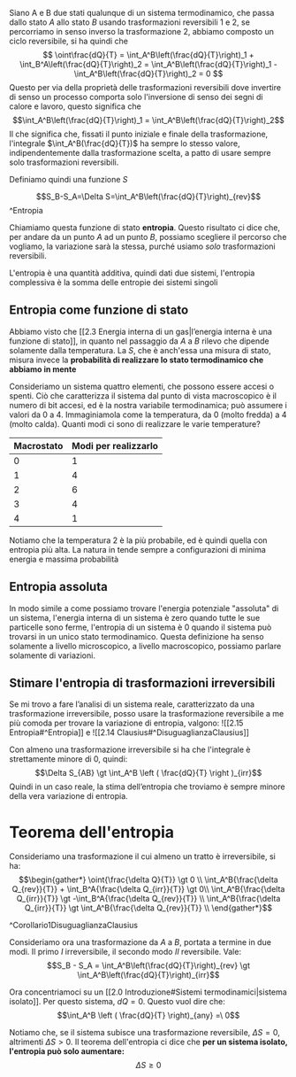 Siano A e B due stati qualunque di un sistema termodinamico, che passa dallo stato $A$ allo stato $B$ usando trasformazioni reversibili $1$ e $2$, se percorriamo in senso inverso la trasformazione $2$, abbiamo composto un ciclo reversibile, si ha quindi che
$$ \oint\frac{dQ}{T} = 
\int_A^B\left(\frac{dQ}{T}\right)_1 + \int_B^A\left(\frac{dQ}{T}\right)_2 =
\int_A^B\left(\frac{dQ}{T}\right)_1 - \int_A^B\left(\frac{dQ}{T}\right)_2 = 0 $$
Questo per via della proprietà delle trasformazioni reversibili dove invertire di senso un processo comporta solo l'inversione di senso dei segni di calore e lavoro, questo significa che
$$\int_A^B\left(\frac{dQ}{T}\right)_1 = \int_A^B\left(\frac{dQ}{T}\right)_2$$
Il che significa che, fissati il punto iniziale e finale della trasformazione, l'integrale $\int_A^B(\frac{dQ}{T})$ ha sempre lo stesso valore, indipendentemente dalla trasformazione scelta, a patto di usare sempre solo trasformazioni reversibili.

Definiamo quindi una funzione $S$

$$S_B-S_A=\Delta S=\int_A^B\left(\frac{dQ}{T}\right)_{rev}$$
^Entropia

Chiamiamo questa funzione di stato **entropia**. Questo risultato ci dice che, per andare da un punto $A$ ad un punto $B$, possiamo scegliere il percorso che vogliamo, la variazione sarà la stessa, purché usiamo *solo* trasformazioni reversibili.

L'entropia è una quantità additiva, quindi dati due sistemi, l'entropia complessiva è la somma delle entropie dei sistemi singoli

## Entropia come funzione di stato
Abbiamo visto che [[2.3 Energia interna di un gas|l’energia interna è una funzione di stato]], in quanto nel passaggio da $A$ a
$B$ rilevo che dipende solamente dalla temperatura. La $S$, che è anch'essa una misura di stato, misura invece la **probabilità di realizzare lo stato termodinamico che abbiamo in mente**

Consideriamo un sistema quattro elementi, che possono essere accesi o spenti. Ciò che caratterizza il sistema dal punto di vista macroscopico è il numero di bit accesi, ed è la nostra variabile termodinamica; può assumere i valori da 0 a 4. Immaginiamola come la temperatura, da 0 (molto fredda) a 4 (molto calda). Quanti modi ci sono di realizzare le varie temperature?

| Macrostato | Modi per realizzarlo |
| ---------- | -------------------- |
| 0          | 1                    |
| 1          | 4                    |
| 2          | 6                    |
| 3          | 4                    |
| 4          | 1                    |

Notiamo che la temperatura 2 è la più probabile, ed è quindi quella con entropia più alta. La natura in tende sempre a configurazioni di minima energia e massima probabilità

## Entropia assoluta
In modo simile a come possiamo trovare l'energia potenziale "assoluta" di un sistema, l'energia interna di un sistema è zero quando tutte le sue particelle sono ferme, l'entropia di un sistema è 0 quando il sistema può trovarsi in un unico stato termodinamico. Questa definizione ha senso solamente a livello microscopico, a livello macroscopico, possiamo parlare solamente di variazioni.

## Stimare l'entropia di trasformazioni irreversibili
Se mi trovo a fare l’analisi di un sistema reale, caratterizzato da una trasformazione irreversibile, posso usare la trasformazione reversibile a me più comoda per trovare la variazione di entropia, valgono:
![[2.15 Entropia#^Entropia]]
e
![[2.14 Clausius#^DisuguaglianzaClausius]]

Con almeno una trasformazione irreversibile si ha che l'integrale è strettamente minore di 0, quindi:
$$\Delta S_{AB} \gt \int_A^B \left ( \frac{dQ}{T} \right )_{irr}$$
Quindi in un caso reale, la stima dell’entropia che troviamo è sempre minore della vera variazione di entropia.

# Teorema dell'entropia
Consideriamo una trasformazione il cui almeno un tratto è irreversibile, si ha:
$$\begin{gather*}
\oint{\frac{\delta Q}{T}} \gt 0 \\
\int_A^B{\frac{\delta Q_{rev}}{T}} + \int_B^A{\frac{\delta Q_{irr}}{T}} \gt 0\\
\int_A^B{\frac{\delta Q_{irr}}{T}} \gt -\int_B^A{\frac{\delta Q_{rev}}{T}} \\
\int_A^B{\frac{\delta Q_{irr}}{T}} \gt \int_A^B{\frac{\delta Q_{rev}}{T}} \\
\end{gather*}$$

^Corollario1DisuguaglianzaClausius

Consideriamo ora una trasformazione da $A$ a $B$, portata a termine in due modi. Il primo $I$ irreversibile, il secondo modo $II$ reversibile. Vale:
$$S_B - S_A = \int_A^B\left(\frac{dQ}{T}\right)_{rev} \gt \int_A^B\left(\frac{dQ}{T}\right)_{irr}$$

Ora concentriamoci su un [[2.0 Introduzione#Sistemi termodinamici|sistema isolato]]. Per questo sistema, $dQ = 0$. Questo vuol dire che:
$$\int_A^B \left ( \frac{dQ}{T} \right)_{any} =\ 0$$

Notiamo che, se il sistema subisce una trasformazione reversibile, $\Delta S = 0$, altrimenti $\Delta S > 0$.
Il teorema dell'entropia ci dice che **per un sistema isolato, l'entropia può solo aumentare:**
$$\Delta S \ge 0$$
